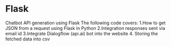 # Flask
Chatbot API generation using Flask The following code covers: 1.How to get JSON from a request using Flask in Python 2.Integration responses sent via email id 3.Integrate Dialogflow (api.ai) bot into the website 4. Storing the fetched data into csv
